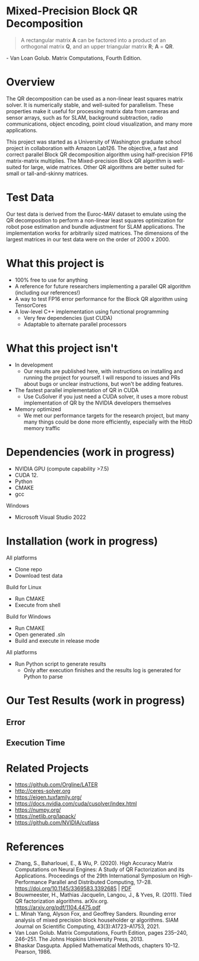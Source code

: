# Mixed-Precision Block QR Decomposition
>A rectangular matrix **A** can be factored into a product of an orthogonal matrix **Q**, and an upper triangular matrix **R**; **A** = **QR**.

\- Van Loan Golub. Matrix Computations, Fourth Edition.

# Overview
The QR decomposition can be used as a non-linear least squares matrix solver. It is numerically stable, and well-suited for parallelism. These properties make it useful for processing matrix data from cameras and sensor arrays, such as for SLAM, background subtraction, radio communications, object encoding, point cloud visualization, and many more applications.

This project was started as a University of Washington graduate school project in collaboration with Amazon Lab126. The objective, a fast and correct parallel Block QR decomposition algorithm using half-precision FP16 matrix-matrix multiplies. The Mixed-precision Block QR algorithm is well-suited for large, wide matrices. Other QR algorithms are better suited for small or tall-and-skinny matrices. 

# Test Data
Our test data is derived from the Euroc-MAV dataset to emulate using the QR decomposition to perform a non-linear least squares optimization for robot pose estimation and bundle adjustment for SLAM applications. The implementation works for arbitrarily sized matrices. The dimensions of the largest matrices in our test data were on the order of 2000 x 2000.

# What this project is
* 100% free to use for anything
* A reference for future researchers implementing a parallel QR algorithm (including our references!)
* A way to test FP16 error performance for the Block QR algorithm using TensorCores
* A low-level C++ implementation using functional programming
    * Very few dependencies (just CUDA)
    * Adaptable to alternate parallel processors

# What this project isn't
* In development
    * Our results are published here, with instructions on installing and running the project for yourself. I will respond to issues and PRs about bugs or unclear instructions, but won't be adding features.
* The fastest parallel implementation of QR in CUDA
    * Use CuSolver if you just need a CUDA solver, it uses a more robust implementation of QR by the NVIDIA developers themselves
* Memory optimized
    * We met our performance targets for the research project, but many many things could be done more efficiently, especially with the HtoD memory traffic

# Dependencies (work in progress)
* NVIDIA GPU (compute capability >7.5)
* CUDA 12.
* Python
* CMAKE
* gcc

Windows
* Microsoft Visual Studio 2022

# Installation (work in progress)

All platforms
* Clone repo
* Download test data

Build for Linux

* Run CMAKE
* Execute from shell

Build for Windows

* Run CMAKE
* Open generated .sln
* Build and execute in release mode

All platforms
* Run Python script to generate results
    * Only after execution finishes and the results log is generated for Python to parse

# Our Test Results (work in progress)
## Error

## Execution Time

# Related Projects
* https://github.com/Orgline/LATER
* http://ceres-solver.org
* https://eigen.tuxfamily.org/
* https://docs.nvidia.com/cuda/cusolver/index.html 
* https://numpy.org/ 
* https://netlib.org/lapack/ 
* https://github.com/NVIDIA/cutlass 

# References
* Zhang, S., Baharlouei, E., & Wu, P. (2020). High Accuracy Matrix Computations on Neural Engines: A Study of QR Factorization and its Applications. Proceedings of the 29th International Symposium on High-Performance Parallel and Distributed Computing, 17–28. https://doi.org/10.1145/3369583.3392685 | [PDF](https://www2.cs.uh.edu/~panruowu/pdf/HPDC2020.pdf)
* Bouwmeester, H., Mathias Jacquelin, Langou, J., & Yves, R. (2011). Tiled QR factorization algorithms. arXiv.org. https://arxiv.org/pdf/1104.4475.pdf
* L. Minah Yang, Alyson Fox, and Geoffrey Sanders. Rounding error analysis of mixed precision block householder qr algorithms. SIAM Journal on Scientific Computing, 43(3):A1723–A1753, 2021.
* Van Loan Golub. Matrix Computations, Fourth Edition, pages 235–240, 246–251. The Johns Hopkins University Press, 2013.
* Bhaskar Dasgupta. Applied Mathematical Methods, chapters 10-12. Pearson, 1986.

